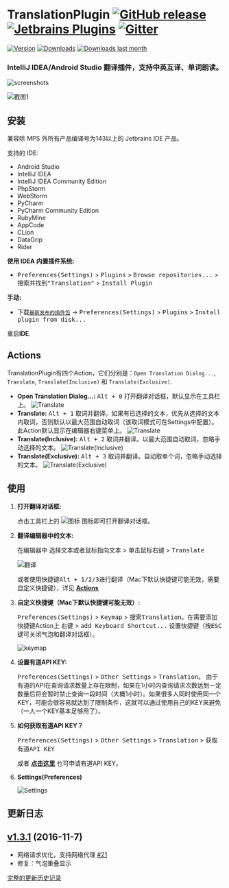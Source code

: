 
TranslationPlugin [![GitHub release][release-img]][latest-release] [![Jetbrains Plugins][plugin-img]][plugin] [![Gitter][badge-gitter-img]][badge-gitter]
=================

[![Version](http://phpstorm.espend.de/badge/8579/version)][plugin]
[![Downloads](http://phpstorm.espend.de/badge/8579/downloads)][plugin]
[![Downloads last month](http://phpstorm.espend.de/badge/8579/last-month)][plugin]

### IntelliJ IDEA/Android Studio 翻译插件，支持中英互译、单词朗读。

![screenshots](./images/screenshots.gif)

![截图1](./images/0.png)

安装
----

兼容除 MPS 外所有产品编译号为143以上的 Jetbrains IDE 产品。

支持的 IDE:
- Android Studio
- IntelliJ IDEA
- IntelliJ IDEA Community Edition
- PhpStorm
- WebStorm
- PyCharm
- PyCharm Community Edition
- RubyMine
- AppCode
- CLion
- DataGrip
- Rider

**使用 IDEA 内置插件系统:**
- <kbd>Preferences(Settings)</kbd> > <kbd>Plugins</kbd> > <kbd>Browse repositories...</kbd> > <kbd>搜索并找到"Translation"</kbd> > <kbd>Install Plugin</kbd>

**手动:**
- 下载[`最新发布的插件包`][latest-release] -> <kbd>Preferences(Settings)</kbd> > <kbd>Plugins</kbd> > <kbd>Install plugin from disk...</kbd>

重启**IDE**.


Actions
-------

TranslationPlugin有四个Action，它们分别是：`Open Translation Dialog...`, `Translate`, `Translate(Inclusive)` 和 `Translate(Exclusive)`.

- **Open Translation Dialog...:** <kbd>Alt + 0</kbd> 打开翻译对话框，默认显示在工具栏上。
  ![Translate](./images/action0.gif)
- **Translate:** <kbd>Alt + 1</kbd> 取词并翻译。如果有已选择的文本，优先从选择的文本内取词，否则默认以最大范围自动取词（该取词模式可在Settings中配置）。此Action默认显示在编辑器右键菜单上。
  ![Translate](./images/action1.gif)
- **Translate(Inclusive):** <kbd>Alt + 2</kbd> 取词并翻译。以最大范围自动取词，忽略手动选择的文本。
  ![Translate(Inclusive)](./images/action2.gif)
- **Translate(Exclusive):** <kbd>Alt + 3</kbd> 取词并翻译。自动取单个词，忽略手动选择的文本。
  ![Translate(Exclusive)](./images/action3.gif)


使用
----

1. **打开翻译对话框:**

   点击工具栏上的 ![图标](./images/2.png) 图标即可打开翻译对话框。

2. **翻译编辑器中的文本:**

   在编辑器中 <kbd>选择文本或者鼠标指向文本</kbd> > <kbd>单击鼠标右键</kbd> > <kbd>Translate</kbd>

   ![翻译](./images/3.png)

   或者使用快捷键<kbd>Alt + 1/2/3</kbd>进行翻译（Mac下默认快捷键可能无效，需要自定义快捷键），详见 **[Actions](#actions)**

3. **自定义快捷键（Mac下默认快捷键可能无效）:**

   <kbd>Preferences(Settings)</kbd> > <kbd>Keymap</kbd> > <kbd>搜索Translation</kbd>。在需要添加快捷键Action上 <kbd>右键</kbd> > <kbd>add Keyboard Shortcut...</kbd> 设置快捷键（按<kbd>ESC</kbd>键可关闭气泡和翻译对话框）。

   ![keymap](./images/keymap.png)

4. **设置有道API KEY:**

   <kbd>Preferences(Settings)</kbd> > <kbd>Other Settings</kbd> > <kbd>Translation</kbd>。 由于有道的API在查询请求数量上存在限制，如果在1小时内查询请求次数达到一定数量后将会暂时禁止查询一段时间（大概1小时）。如果很多人同时使用同一个KEY，可能会很容易就达到了限制条件，这就可以通过使用自己的KEY来避免（一人一个KEY基本足够用了）。

5. **如何获取有道API KEY？**

   <kbd>Preferences(Settings)</kbd> > <kbd>Other Settings</kbd> > <kbd>Translation</kbd> > <kbd>获取有道API KEY</kbd>

   或者 [**点击这里**](http://fanyi.youdao.com/openapi?path=data-mode) 也可申请有道API KEY。

6. **Settings(Preferences)**

   ![Settings](./images/4.png)


更新日志
--------

## [v1.3.1][v1.3.1] (2016-11-7)

- 网络请求优化，支持网络代理 [#21][#21]
- 修复：气泡重叠显示

[v1.3.1]: https://github.com/YiiGuxing/TranslationPlugin/tree/v1.3.1
[#21]:    https://github.com/YiiGuxing/TranslationPlugin/issues/21 "支持网络代理"

[完整的更新历史记录](./CHANGELOG.md)

[release-img]: https://img.shields.io/github/release/YiiGuxing/TranslationPlugin.svg
[latest-release]: https://github.com/YiiGuxing/TranslationPlugin/releases/latest
[badge-gitter-img]: https://img.shields.io/gitter/room/YiiGuxing/TranslationPlugin.svg
[badge-gitter]: https://gitter.im/TranslationPlugin/Lobby
[plugin-img]: https://img.shields.io/badge/plugin-8579-orange.svg
[plugin]: https://plugins.jetbrains.com/plugin/8579
